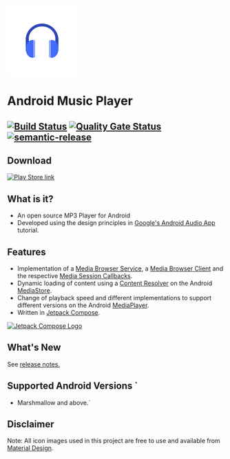 ![Android MP3 Player](app/src/main/res/mipmap-hdpi/headphone_icon_foreground.png) 
# Android Music Player
[![Build Status](https://github.com/goldy1992/Mp3Player/actions/workflows/master-build-and-test.yml/badge.svg)](https://github.com/goldy1992/Mp3Player/actions/workflows/master-build-and-test.yml) [![Quality Gate Status](https://sonarcloud.io/api/project_badges/measure?project=goldy1992_Mp3Player&metric=alert_status)](https://sonarcloud.io/dashboard?id=goldy1992_Mp3Player) [![semantic-release](https://img.shields.io/badge/%20%20%F0%9F%93%A6%F0%9F%9A%80-semantic--release-e10079.svg)](https://github.com/semantic-release/semantic-release)
---
## Download
<a href="https://play.google.com/store/apps/details?id=com.github.goldy1992.mp3player.full"><img src="img/play-store-badge.png" alt="Play Store link" width="150"/></a>

## What is it?
- An open source MP3 Player for Android
- Developed using the design principles in [Google's Android Audio App](https://developer.android.com/guide/topics/media-apps/audio-app/building-an-audio-app) tutorial.

## Features  
- Implementation of a [Media Browser Service](https://developer.android.com/guide/topics/media-apps/audio-app/building-a-mediabrowserservice.html), a [Media Browser Client](https://developer.android.com/guide/topics/media-apps/audio-app/building-a-mediabrowser-client.html) and the respective [Media Session Callbacks](https://developer.android.com/guide/topics/media-apps/audio-app/mediasession-callbacks.html).  
- Dynamic loading of content using a [Content Resolver](https://developer.android.com/guide/topics/providers/content-provider-basics) on the Android [MediaStore](https://developer.android.com/reference/android/provider/MediaStore).  
- Change of playback speed and different implementations to support different versions on the Android [MediaPlayer](https://developer.android.com/reference/android/media/MediaPlayer).  
- Written in [Jetpack Compose](https://developer.android.com/jetpack/compose).

<a href="https://developer.android.com/jetpack/compose"><img src="img/jetpack_compose_logo.png" alt="Jetpack Compose Logo" width="100"/></a>

## What's New
See [release notes.](CHANGELOG.md)

## Supported Android Versions `
- Marshmallow and above.`

## Disclaimer
Note: All icon images used in this project are free to use and available from [Material Design](http://material.io).
 

